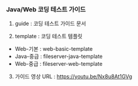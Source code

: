 ### Java/Web 코딩 테스트 가이드 ###

1. guide : 코딩 테스트 가이드 문서

2. template : 코딩 테스트 템플릿
- Web-기본 : web-basic-template
- Java-중급 : fileserver-java-template
- Web-중급 : fileserver-web-template

3. 가이드 영상 URL : https://youtu.be/Nx8u8At1GVg
 
